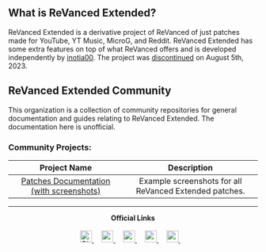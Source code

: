 ## What is ReVanced Extended?

ReVanced Extended is a derivative project of ReVanced of just patches made for YouTube, YT Music, MicroG, and Reddit. ReVanced Extended has some extra features on top of what ReVanced offers and is developed independently by [inotia00](https://github.com/inotia00). The project was [discontinued](https://github.com/inotia00/revanced-documentation/wiki/Announcement) on August 5th, 2023.

## ReVanced Extended Community

This organization is a collection of community repositories for general documentation and guides relating to ReVanced Extended. The documentation here is unofficial.

### Community Projects:

| Project Name | Description |
|:--------:|:--------------:|
| [Patches Documentation (with screenshots)](https://github.com/ReVanced-Extended-Community/Patches-Documentation) | Example screenshots for all ReVanced Extended patches. |

___
<div style="text-align: center;">
    <strong>Official Links</strong>
    <br /><br />
    <a href="https://github.com/inotia00">
        <picture>
            <source height="24px" media="(prefers-color-scheme: dark)" srcset="https://i.ibb.co/dMMmCrW/Git-Hub-Mark.png" />
            <img height="24px" src="https://i.ibb.co/9wV3HGF/Git-Hub-Mark-Light.png" alt="GitHub"/>
        </picture>
    </a>&nbsp;&nbsp;&nbsp;
    <a href="https://reddit.com/r/revancedextended">
        <img height="24px" src="https://user-images.githubusercontent.com/13122796/178032351-9d9d5619-8ef7-470a-9eec-2744ece54553.png" />
    </a>&nbsp;&nbsp;&nbsp;
    <a href="https://t.me/revanced_extended">
        <img height="24px" src="https://user-images.githubusercontent.com/13122796/178032213-faf25ab8-0bc3-4a94-a730-b524c96df124.png" />
    </a>&nbsp;&nbsp;&nbsp;
    <a href="https://t.me/revanced_extended_repo">
        <img height="24px" src="https://user-images.githubusercontent.com/13122796/178032213-faf25ab8-0bc3-4a94-a730-b524c96df124.png" />
    </a>&nbsp;&nbsp;&nbsp;
    <a href="https://t.me/revanced_extended_chat">
        <img height="24px" src="https://user-images.githubusercontent.com/13122796/178032213-faf25ab8-0bc3-4a94-a730-b524c96df124.png" />
    </a>&nbsp;&nbsp;&nbsp;
</div>
